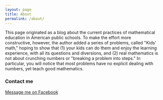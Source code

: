 ```yaml
---
layout: page
title: About
permalink: /about/
---
```


This page originated as a blog about the current practices of mathematical education in American public schools. To make the effort more constructive, however, the author added a series of problems, called "Kids' math," hoping to show that (1) your kids can do them and enjoy the learning experience, with all its questions and diversions, and (2) real mathematics is not about crunching numbers or "breaking a problem into steps." In particular, you will notice that most problems have no explicit dealing with numbers, yet teach good mathematics.

### Contact me

[Message me on Facebook](https://www.facebook.com/pg/Mathematical-education-what-is-and-what-could-be-180553125304169/about/?ref=page_internal)
